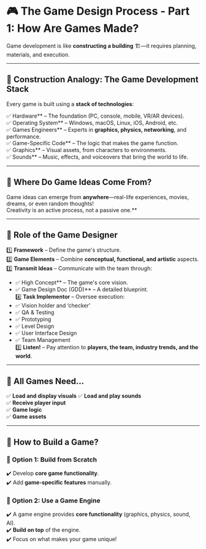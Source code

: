 # 🎮 The Game Design Process - Part 1: How Are Games Made?  

Game development is like **constructing a building** 🏗️—it requires planning, materials, and execution.  

---

## 🎯 Construction Analogy: The Game Development Stack  

Every game is built using a **stack of technologies**:  

✅ Hardware** – The foundation (PC, console, mobile, VR/AR devices).  
✅ Operating System** – Windows, macOS, Linux, iOS, Android, etc.  
✅ Games Engineers** – Experts in **graphics, physics, networking**, and performance.  
✅ Game-Specific Code** – The logic that makes the game function.  
✅ Graphics** – Visual assets, from characters to environments.  
✅ Sounds** – Music, effects, and voiceovers that bring the world to life.  

---

## 🎯 Where Do Game Ideas Come From?  
Game ideas can emerge from **anywhere**—real-life experiences, movies, dreams, or even random thoughts!  
Creativity is an active process, not a passive one.** 

---

## 🎯 Role of the Game Designer  

1️⃣ **Framework** – Define the game's structure.  
2️⃣ **Game Elements** – Combine **conceptual, functional, and artistic** aspects.  
3️⃣ **Transmit Ideas** – Communicate with the team through:  
   - ✅ High Concept** – The game's core vision.  
   - ✅ Game Design Doc (GDD)** – A detailed blueprint.  
4️⃣ **Task Implementor** – Oversee execution:  
   - ✅ Vision holder and ‘checker’  
   - ✅ QA & Testing  
   - ✅ Prototyping  
   - ✅ Level Design  
   - ✅ User Interface Design  
   - ✅ Team Management  
5️⃣ **Listen!** – Pay attention to **players, the team, industry trends, and the world**.  

---

## 🎯 All Games Need...  

✅ **Load and display visuals** 
✅ **Load and play sounds**   
✅ **Receive player input**   
✅ **Game logic**  
✅ **Game assets**  

---

## 🎯 How to Build a Game?  

### 🔹 Option 1: **Build from Scratch**  
✔️ Develop **core game functionality**.  
✔️ Add **game-specific features** manually.  

### 🔹 Option 2: **Use a Game Engine**  
✔️ A game engine provides **core functionality** (graphics, physics, sound, AI).  
✔️ **Build on top** of the engine.  
✔️ Focus on what makes your game unique!  

